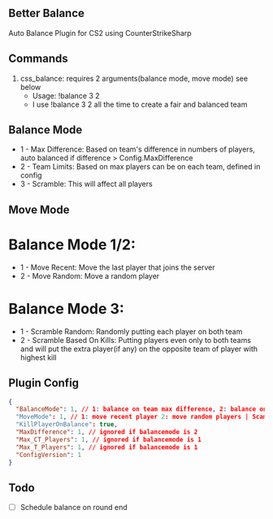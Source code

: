 ## Better Balance
 Auto Balance Plugin for CS2 using CounterStrikeSharp
## Commands
1. css_balance: requires 2 arguments(balance mode, move mode) see below
   - Usage: !balance 3 2
    - I use !balance 3 2 all the time to create a fair and balanced team

## Balance Mode
* 1 - Max Difference: Based on team's difference in numbers of players, auto balanced if difference > Config.MaxDifference
* 2 - Team Limits: Based on max players can be on each team, defined in config
* 3 - Scramble: This will affect all players
## Move Mode
# Balance Mode 1/2:
* 1 - Move Recent: Move the last player that joins the server
* 2 - Move Random: Move a random player
# Balance Mode 3:
* 1 - Scramble Random: Randomly putting each player on both team
* 2 - Scramble Based On Kills: Putting players even only to both teams and will put the extra player(if any) on the opposite team of player with highest kill
  
## Plugin Config
```json
{
  "BalanceMode": 1, // 1: balance on team max difference, 2: balance on team max players 3: scamble mode
  "MoveMode": 1, // 1: move recent player 2: move random players | Scamble mode: 1: Scramble random 2: Scramble by kills
  "KillPlayerOnBalance": true,
  "MaxDifference": 1, // ignored if balancemode is 2
  "Max_CT_Players": 1, // ignored if balancemode is 1
  "Max_T_Players": 1, // ignored if balancemode is 1
  "ConfigVersion": 1
}
```
## Todo
- [ ] Schedule balance on round end 
